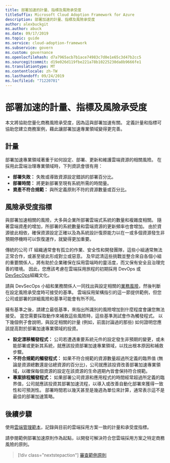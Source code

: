 ```yaml
---
title: 部署加速的計量、指標及風險承受度
titleSuffix: Microsoft Cloud Adoption Framework for Azure
description: 部署加速的計量、指標及風險承受度
author: alexbuckgit
ms.author: abuck
ms.date: 09/17/2019
ms.topic: guide
ms.service: cloud-adoption-framework
ms.subservice: govern
ms.custom: governance
ms.openlocfilehash: d7a7965acb7b1ace74983c7d0e1e65c3d47b2cc5
ms.sourcegitcommit: d19e026d119fbe221a78b10225230da8b9666fe1
ms.translationtype: MT
ms.contentlocale: zh-TW
ms.lasthandoff: 09/24/2019
ms.locfileid: "71220701"
---
```

# <a name="deployment-acceleration-metrics-indicators-and-risk-tolerance"></a>部署加速的計量、指標及風險承受度

本文將協助您量化商務風險承受度，因為這與部署加速有關。 定義計量和指標可協助您建立商務案例，藉此讓部署加速專業領域變得更完善。

## <a name="metrics"></a>計量

部署加速專業領域著重于如何設定、部署、更新和維護雲端資源的相關風險。 在採用此雲端治理專業領域時，下列資訊會很有用：

- **部署失敗：** 失敗或導致資源設定錯誤的部署百分比。
- **部署時間：** 將更新部署至現有系統所需的時間量。
- **資產不符合規範：** 與所定義原則不符的資源數量或百分比。

## <a name="risk-tolerance-indicators"></a>風險承受度指標

與部署加速相關的風險，大多與企業所部署雲端式系統的數量和複雜度相關。 隨著雲端資產的增加，所部署的系統數量和雲端資源的更新頻率也會增加。 由於資源彼此相依，確保資源設定正確以及為系統設計復原能力以在一或多個資源發生非預期停機時可以恢復運作，就變得更加重要。

<!-- "en-us" location is required for the URL below. -->

傳統的公司 IT 組織通常會有孤立的作業、安全性和開發團隊，這些小組通常無法正常合作，或甚至彼此形成對立或惡意。 及早認清這些挑戰並整合來自各個小組的重要關係人，將有助於企業確保在採用雲端時的靈活度，而又保有安全且治理完善的環境。 因此，您應該考慮在雲端採用旅程的初期採用 DevOps 或[DevSecOps](https://www.microsoft.com/en-us/securityengineering/devsecops)組織文化。 

請與 DevSecOps 小組和業務關係人一同找出與設定相關的[業務風險](./business-risks.md)，然後判斷在設定風險承受度時可接受的基準。 雲端採用架構指引的這一節提供範例，但您公司或部署的詳細風險和基準可能會有所不同。

擁有基準之後，請建立最低基準，來指出所識別的風險增加到什麼程度會讓您無法接受。 當您需要採取動作來補救這些風險時，這些基準測試會作為觸發程式。 以下幾個例子會說明，與設定相關的計量 (例如，前面討論過的那些) 如何證明您應該提高對於部署加速專業領域的投資。

- **設定漂移觸發程式：** 公司若遭遇重要系統元件的設定發生非預期的變更，或未能部署或更新其系統，就應該投資部署加速專業領域，以找出根本原因和補救步驟。
- **不符合規範的觸發程式：** 如果不符合規範的資源數量超過所定義的臨界值 (無論是資源總數還是佔總資源的百分比)，公司就應該投資改善部署加速專業領域，以確保每個資源的設定在該資源的生命週期內皆會保持符合規範。
- **專案排程觸發程式：** 如果部署公司資源和應用程式的時間經常超過所定義的臨界值，公司就應該投資其部署加速流程，以導入或改善自動化部署來獲得一致性和可預測性。 部署時間若以幾天甚至是幾週為單位來計算，通常表示這不是最佳的部署加速策略。

## <a name="next-steps"></a>後續步驟

使用[雲端管理範本](./template.md)，記錄與目前的雲端採用方案一致的計量和承受度指標。

請參閱範例部署加速原則作為起點，以開發可解決符合您雲端採用方案之特定商務風險的原則。

> [!div class="nextstepaction"]
> [審查範例原則](./policy-statements.md)
